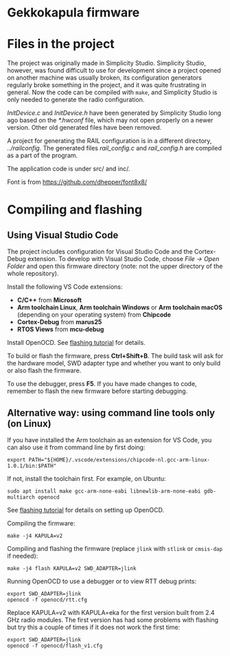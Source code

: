 # Gekkokapula firmware

# Files in the project
The project was originally made in Simplicity Studio.
Simplicity Studio, however, was found difficult to use for development
since a project opened on another machine was usually broken, its
configuration generators regularly broke something in the project,
and it was quite frustrating in general. Now the code can be compiled
with `make`, and Simplicity Studio is only needed to generate the
radio configuration.

*InitDevice.c* and *InitDevice.h* have been generated by
Simplicity Studio long ago based on the *\*.hwconf* file, which may
not open properly on a newer version. Other old generated files
have been removed.

A project for generating the RAIL configuration is in a different
directory, *../railconfig*. The generated files *rail_config.c*
and *rail_config.h* are compiled as a part of the program.

The application code is under src/ and inc/.

Font is from https://github.com/dhepper/font8x8/

# Compiling and flashing
## Using Visual Studio Code
The project includes configuration for Visual Studio Code and the
Cortex-Debug extension.
To develop with Visual Studio Code, choose *File -> Open Folder*
and open this firmware directory
(note: not the upper directory of the whole repository).

Install the following VS Code extensions:
* **C/C++** from **Microsoft**
* **Arm toolchain Linux**, **Arm toolchain Windows** or **Arm toolchain macOS**
  (depending on your operating system) from **Chipcode**
* **Cortex-Debug** from **marus25**
* **RTOS Views** from **mcu-debug**

Install OpenOCD. See [flashing tutorial](flashing.md) for details.

To build or flash the firmware, press **Ctrl+Shift+B**.
The build task will ask for the hardware model, SWD adapter type
and whether you want to only build or also flash the firmware.

To use the debugger, press **F5**.
If you have made changes to code, remember to flash the new firmware
before starting debugging.

## Alternative way: using command line tools only (on Linux)
If you have installed the Arm toolchain as an extension for VS Code,
you can also use it from command line by first doing:

    export PATH="${HOME}/.vscode/extensions/chipcode-nl.gcc-arm-linux-1.0.1/bin:$PATH"

If not, install the toolchain first. For example, on Ubuntu:

    sudo apt install make gcc-arm-none-eabi libnewlib-arm-none-eabi gdb-multiarch openocd

See [flashing tutorial](flashing.md) for details on setting up OpenOCD.

Compiling the firmware:

    make -j4 KAPULA=v2

Compiling and flashing the firmware (replace `jlink` with `stlink` or `cmsis-dap` if needed):

    make -j4 flash KAPULA=v2 SWD_ADAPTER=jlink

Running OpenOCD to use a debugger or to view RTT debug prints:

    export SWD_ADAPTER=jlink
    openocd -f openocd/rtt.cfg

Replace KAPULA=v2 with KAPULA=eka for the first version built
from 2.4 GHz radio modules. The first version has had some problems
with flashing but try this a couple of times if it does not work
the first time:

    export SWD_ADAPTER=jlink
    openocd -f openocd/flash_v1.cfg

